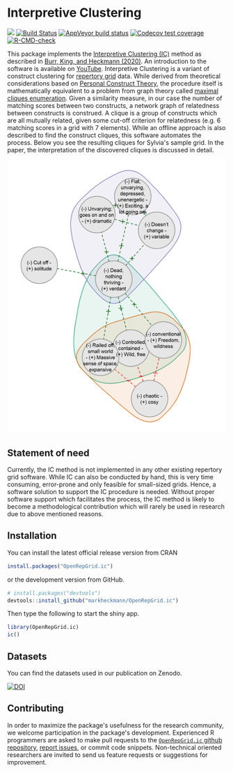 # Interpretive Clustering

<!-- badges: start -->
[![](https://www.r-pkg.org/badges/version/OpenRepGrid.ic?color=success)](https://cran.r-project.org/package=OpenRepGrid.ic)
[![Build Status](https://travis-ci.org/markheckmann/OpenRepGrid.ic.svg?branch=master)](https://travis-ci.org/markheckmann/OpenRepGrid.ic)
[![AppVeyor build status](https://ci.appveyor.com/api/projects/status/github/markheckmann/OpenRepGrid.ic?branch=master&svg=true)](https://ci.appveyor.com/project/markheckmann/OpenRepGrid.ic)
[![Codecov test coverage](https://codecov.io/gh/markheckmann/OpenRepGrid.ic/branch/master/graph/badge.svg)](https://codecov.io/gh/markheckmann/OpenRepGrid.ic?branch=master)
[![R-CMD-check](https://github.com/markheckmann/OpenRepGrid.ic/workflows/R-CMD-check/badge.svg)](https://github.com/markheckmann/OpenRepGrid.ic/actions)
<!-- badges: end -->


This package implements the [Interpretive Clustering (IC)](https://doi.org/10.1080/14780887.2020.1794088) 
method as described in [Burr, King, and Heckmann (2020)](https://doi.org/10.1080/14780887.2020.1794088).
An introduction to the software is available on [YouTube](https://youtu.be/f9oINYA22Rc).
Interpretive Clustering is a variant of construct clustering for [repertory grid](https://en.wikipedia.org/wiki/Repertory_grid)
data. While derived from theoretical considerations based on [Personal Construct Theory](https://en.wikipedia.org/wiki/Personal_construct_theory), the procedure itself is mathematically equivalent to a problem from graph theory called [maximal cliques enumeration](https://en.wikipedia.org/wiki/Clique_problem#Listing_all_maximal_cliques). 
Given a similarity measure, in our case the number of matching scores between
two constructs, a network graph of relatedness between constructs is construed.
A clique is a group of constructs which are all mutually related, given some
cut-off criterion for relatedness (e.g. 6 matching scores in a grid with 7
elements). While an offline approach is also described to find the construct
cliques, this software automates the process. Below you see the resulting
cliques for Sylvia's sample grid. In the paper, the interpretation of the
discovered cliques is discussed in detail.
                       
![example](inst/shiny/www/sylvia_cliques.png "Construct cliques for Sylvias's grid")


## Statement of need 

Currently, the IC method is not implemented in any other existing repertory grid
software. While IC can also be conducted by hand, this is very time consuming,
error-prone and only feasible for small-sized grids. Hence, a software solution
to support the IC procedure is needed. Without proper software support which
facilitates the process, the IC method is likely to become a methodological
contribution which will rarely be used in research due to above mentioned
reasons.



## Installation

You can install the latest official release version from CRAN

``` r
install.packages("OpenRepGrid.ic")
```

or the development version from GitHub.

``` r
# install.packages("devtools")
devtools::install_github("markheckmann/OpenRepGrid.ic")
```

Then type the following to start the shiny app.

```r
library(OpenRepGrid.ic)
ic()
``` 


## Datasets

You can find the datasets used in our publication on Zenodo.

[![DOI](https://zenodo.org/badge/DOI/10.5281/zenodo.3629868.svg)](https://doi.org/10.5281/zenodo.3629868)


## Contributing

In order to maximize the package's usefulness for the research community, we
welcome participation in the package's development. Experienced R programmers
are asked to make pull requests to the [`OpenRepGrid.ic` github repository](https://github.com/markheckmann/OpenRepGrid.ic), [report issues](https://github.com/markheckmann/OpenRepGrid.ic/issues), or commit code
snippets. Non-technical oriented researchers are invited to send us feature
requests or suggestions for improvement.

